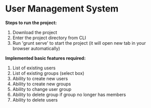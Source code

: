 # User Management System

**Steps to run the project:**
1. Download the project
2. Enter the project directory from CLI
3. Run 'grunt serve' to start the project (it will open new tab in your browser automatically)

**Implemented basic features required:**
1. List of existing users
2. List of existing groups (select box)
3. Ability to create new users
4. Ability to create new groups
5. Ability to change user group
6. Ability to delete group if group no longer has members
7. Ability to delete users
